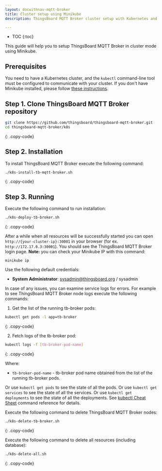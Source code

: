 ```yaml
---
layout: docwithnav-mqtt-broker
title: Cluster setup using Minikube
description: ThingsBoard MQTT Broker cluster setup with Kubernetes and Minikube guide

---
```


* TOC
  {:toc}

This guide will help you to setup ThingsBoard MQTT Broker in cluster mode using Minikube.

## Prerequisites

You need to have a Kubernetes cluster, and the `kubectl` command-line tool must be configured to communicate with your cluster.
If you don't have Minikube installed, please follow [these instructions](https://kubernetes.io/docs/setup/learning-environment/minikube/).

## Step 1. Clone ThingsBoard MQTT Broker repository

```bash
git clone https://github.com/thingsboard/thingsboard-mqtt-broker.git
cd thingsboard-mqtt-broker/k8s
```
{: .copy-code}

## Step 2. Installation

To install ThingsBoard MQTT Broker execute the following command:

```bash
./k8s-install-tb-mqtt-broker.sh
```
{: .copy-code}

## Step 3. Running

Execute the following command to run installation:

```bash
./k8s-deploy-tb-broker.sh
```
{: .copy-code}

After a while when all resources will be successfully started you can open `http://{your-cluster-ip}:30001` in your browser (for ex. `http://172.17.0.3:30001`).
You should see the ThingsBoard MQTT Broker login page.
**Note:** you can check your Minikube IP with this command:

```
minikube ip
```

Use the following default credentials:

- **System Administrator**: sysadmin@thingsboard.org / sysadmin

In case of any issues, you can examine service logs for errors.
For example to see ThingsBoard MQTT Broker node logs execute the following commands:

1) Get the list of the running tb-broker pods:

```bash
kubectl get pods -l app=tb-broker
```
{: .copy-code}

2) Fetch logs of the tb-broker pod:

```bash
kubectl logs -f [tb-broker-pod-name]
```
{: .copy-code}

Where:

- `tb-broker-pod-name` - tb-broker pod name obtained from the list of the running tb-broker pods.

Or use `kubectl get pods` to see the state of all the pods.
Or use `kubectl get services` to see the state of all the services.
Or use `kubectl get deployments` to see the state of all the deployments.
See [kubectl Cheat Sheet](https://kubernetes.io/docs/reference/kubectl/cheatsheet/) command reference for details.

Execute the following command to delete ThingsBoard MQTT Broker nodes:

```bash
./k8s-delete-tb-broker.sh
```
{: .copy-code}

Execute the following command to delete all resources (including database):

```bash
./k8s-delete-all.sh
```
{: .copy-code}
